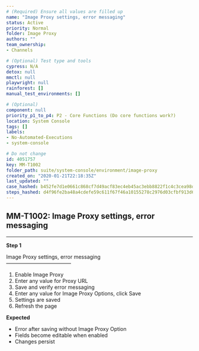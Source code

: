 ```yaml
---
# (Required) Ensure all values are filled up
name: "Image Proxy settings, error messaging"
status: Active
priority: Normal
folder: Image Proxy
authors: ""
team_ownership: 
- Channels

# (Optional) Test type and tools
cypress: N/A
detox: null
mmctl: null
playwright: null
rainforest: []
manual_test_environments: []

# (Optional)
component: null
priority_p1_to_p4: P2 - Core Functions (Do core functions work?)
location: System Console
tags: []
labels: 
- No-Automated-Executions
- system-console

# Do not change
id: 4051757
key: MM-T1002
folder_path: suite/system-console/environment/image-proxy
created_on: "2020-01-21T22:18:35Z"
last_updated: ""
case_hashed: b452fe7d1e0661c868cf7d49acf83ec4eb45ac3ebb8822f1c4c3cea98d1b548b59e25e2f7519f0cc94d934ab0f787d42
steps_hashed: d4f96fe2ba48a4cdefe59c611f67f46a10155278c2976d03cfbf913d63b40fd6eb928d730d6f90a0755b5675d9cecb2f
---
```


## MM-T1002: Image Proxy settings, error messaging

---

**Step 1**

Image Proxy settings, error messaging\
–––––––––––––––––––––––––

1. Enable Image Proxy
2. Enter any value for Proxy URL
3. Save and verify error messaging
4. Enter any value for Image Proxy Options, click Save
5. Settings are saved
6. Refresh the page

**Expected**

- Error after saving without Image Proxy Option
- Fields become editable when enabled
- Changes persist
